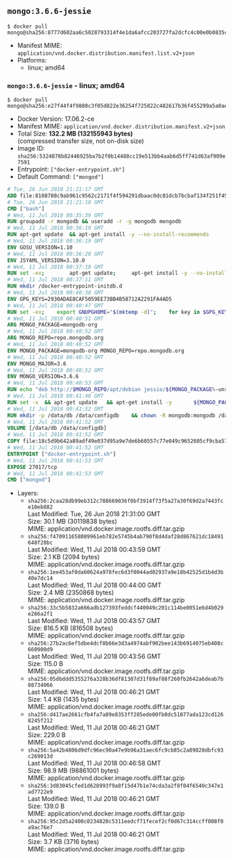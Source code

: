 ## `mongo:3.6.6-jessie`

```console
$ docker pull mongo@sha256:8777d602aa6c5028793314f4e1da6afcc203727fa2dcfc4c00e0b0835c6bf1fd
```

-	Manifest MIME: `application/vnd.docker.distribution.manifest.list.v2+json`
-	Platforms:
	-	linux; amd64

### `mongo:3.6.6-jessie` - linux; amd64

```console
$ docker pull mongo@sha256:e27f44f4f9880c3f05d822e36254f725822c482617b36f455299a5a0ae21d0a9
```

-	Docker Version: 17.06.2-ce
-	Manifest MIME: `application/vnd.docker.distribution.manifest.v2+json`
-	Total Size: **132.2 MB (132155943 bytes)**  
	(compressed transfer size, not on-disk size)
-	Image ID: `sha256:5324878b82446925ba7b2f0b14488cc19e513bb4aab6d5ff741d63af909e7591`
-	Entrypoint: `["docker-entrypoint.sh"]`
-	Default Command: `["mongod"]`

```dockerfile
# Tue, 26 Jun 2018 21:21:17 GMT
ADD file:8108708c9ab961c9562c2171f4f594291dbaac0dc81dcb7bcbaf134f251f459e in / 
# Tue, 26 Jun 2018 21:21:18 GMT
CMD ["bash"]
# Wed, 11 Jul 2018 00:35:39 GMT
RUN groupadd -r mongodb && useradd -r -g mongodb mongodb
# Wed, 11 Jul 2018 00:36:19 GMT
RUN apt-get update 	&& apt-get install -y --no-install-recommends 		ca-certificates 		jq 		numactl 	&& rm -rf /var/lib/apt/lists/*
# Wed, 11 Jul 2018 00:36:19 GMT
ENV GOSU_VERSION=1.10
# Wed, 11 Jul 2018 00:36:20 GMT
ENV JSYAML_VERSION=3.10.0
# Wed, 11 Jul 2018 00:37:10 GMT
RUN set -ex; 		apt-get update; 	apt-get install -y --no-install-recommends 		wget 	; 	rm -rf /var/lib/apt/lists/*; 		dpkgArch="$(dpkg --print-architecture | awk -F- '{ print $NF }')"; 	wget -O /usr/local/bin/gosu "https://github.com/tianon/gosu/releases/download/$GOSU_VERSION/gosu-$dpkgArch"; 	wget -O /usr/local/bin/gosu.asc "https://github.com/tianon/gosu/releases/download/$GOSU_VERSION/gosu-$dpkgArch.asc"; 	export GNUPGHOME="$(mktemp -d)"; 	gpg --keyserver ha.pool.sks-keyservers.net --recv-keys B42F6819007F00F88E364FD4036A9C25BF357DD4; 	gpg --batch --verify /usr/local/bin/gosu.asc /usr/local/bin/gosu; 	rm -r "$GNUPGHOME" /usr/local/bin/gosu.asc; 	chmod +x /usr/local/bin/gosu; 	gosu nobody true; 		wget -O /js-yaml.js "https://github.com/nodeca/js-yaml/raw/${JSYAML_VERSION}/dist/js-yaml.js"; 		apt-get purge -y --auto-remove wget
# Wed, 11 Jul 2018 00:37:11 GMT
RUN mkdir /docker-entrypoint-initdb.d
# Wed, 11 Jul 2018 00:40:38 GMT
ENV GPG_KEYS=2930ADAE8CAF5059EE73BB4B58712A2291FA4AD5
# Wed, 11 Jul 2018 00:40:47 GMT
RUN set -ex; 	export GNUPGHOME="$(mktemp -d)"; 	for key in $GPG_KEYS; do 		gpg --keyserver ha.pool.sks-keyservers.net --recv-keys "$key"; 	done; 	gpg --export $GPG_KEYS > /etc/apt/trusted.gpg.d/mongodb.gpg; 	rm -r "$GNUPGHOME"; 	apt-key list
# Wed, 11 Jul 2018 00:40:51 GMT
ARG MONGO_PACKAGE=mongodb-org
# Wed, 11 Jul 2018 00:40:52 GMT
ARG MONGO_REPO=repo.mongodb.org
# Wed, 11 Jul 2018 00:40:52 GMT
ENV MONGO_PACKAGE=mongodb-org MONGO_REPO=repo.mongodb.org
# Wed, 11 Jul 2018 00:40:52 GMT
ENV MONGO_MAJOR=3.6
# Wed, 11 Jul 2018 00:40:52 GMT
ENV MONGO_VERSION=3.6.6
# Wed, 11 Jul 2018 00:40:53 GMT
RUN echo "deb http://$MONGO_REPO/apt/debian jessie/${MONGO_PACKAGE%-unstable}/$MONGO_MAJOR main" | tee "/etc/apt/sources.list.d/${MONGO_PACKAGE%-unstable}.list"
# Wed, 11 Jul 2018 00:41:46 GMT
RUN set -x 	&& apt-get update 	&& apt-get install -y 		${MONGO_PACKAGE}=$MONGO_VERSION 		${MONGO_PACKAGE}-server=$MONGO_VERSION 		${MONGO_PACKAGE}-shell=$MONGO_VERSION 		${MONGO_PACKAGE}-mongos=$MONGO_VERSION 		${MONGO_PACKAGE}-tools=$MONGO_VERSION 	&& rm -rf /var/lib/apt/lists/* 	&& rm -rf /var/lib/mongodb 	&& mv /etc/mongod.conf /etc/mongod.conf.orig
# Wed, 11 Jul 2018 00:41:52 GMT
RUN mkdir -p /data/db /data/configdb 	&& chown -R mongodb:mongodb /data/db /data/configdb
# Wed, 11 Jul 2018 00:41:52 GMT
VOLUME [/data/db /data/configdb]
# Wed, 11 Jul 2018 00:41:52 GMT
COPY file:18c5d9b642a89adf49e037d95a9e7de6b60557c77e049c9652605cf9cba57df9 in /usr/local/bin/ 
# Wed, 11 Jul 2018 00:41:52 GMT
ENTRYPOINT ["docker-entrypoint.sh"]
# Wed, 11 Jul 2018 00:41:53 GMT
EXPOSE 27017/tcp
# Wed, 11 Jul 2018 00:41:53 GMT
CMD ["mongod"]
```

-	Layers:
	-	`sha256:2caa28db99eb312c788669036f0bf3914f73f5a27a30f69d2a7443fce10eb882`  
		Last Modified: Tue, 26 Jun 2018 21:31:00 GMT  
		Size: 30.1 MB (30119838 bytes)  
		MIME: application/vnd.docker.image.rootfs.diff.tar.gzip
	-	`sha256:f470911658089961eb782e5745b4ab790f8d4daf28d867621dc18491648f20bc`  
		Last Modified: Wed, 11 Jul 2018 00:43:59 GMT  
		Size: 2.1 KB (2094 bytes)  
		MIME: application/vnd.docker.image.rootfs.diff.tar.gzip
	-	`sha256:1ee453af0da60624a978fec6d3f0044ad02937a9e18b42525d1b4d3b40e7dc14`  
		Last Modified: Wed, 11 Jul 2018 00:44:00 GMT  
		Size: 2.4 MB (2350868 bytes)  
		MIME: application/vnd.docker.image.rootfs.diff.tar.gzip
	-	`sha256:33c5b5832a666adb127393feddcf440049c201c114be0051e6d4b029e266a2f1`  
		Last Modified: Wed, 11 Jul 2018 00:43:57 GMT  
		Size: 816.5 KB (816508 bytes)  
		MIME: application/vnd.docker.image.rootfs.diff.tar.gzip
	-	`sha256:27b2ac6ef5dbe4dcf8b66e3d3a4974abf902bee143b6914075eb408c660900d9`  
		Last Modified: Wed, 11 Jul 2018 00:43:56 GMT  
		Size: 115.0 B  
		MIME: application/vnd.docker.image.rootfs.diff.tar.gzip
	-	`sha256:05dbddd5355276a328b36df81307d31f89af88f260fb2642a6deab7b08734066`  
		Last Modified: Wed, 11 Jul 2018 00:46:21 GMT  
		Size: 1.4 KB (1435 bytes)  
		MIME: application/vnd.docker.image.rootfs.diff.tar.gzip
	-	`sha256:d417ae2661cfb4fa7a89e8353ff285ede00fb0dc51077ada123cd1268245f212`  
		Last Modified: Wed, 11 Jul 2018 00:46:21 GMT  
		Size: 229.0 B  
		MIME: application/vnd.docker.image.rootfs.diff.tar.gzip
	-	`sha256:5a42b4806d9dfc96ec90a47e9b96a31aec6fc9cb85c2a89828dbfc93c269013d`  
		Last Modified: Wed, 11 Jul 2018 00:46:58 GMT  
		Size: 98.9 MB (98861001 bytes)  
		MIME: application/vnd.docker.image.rootfs.diff.tar.gzip
	-	`sha256:3d03045cfed1d628993f9a8f15d47b1e74cda3a2f8f04f6540c347e1ad7722e9`  
		Last Modified: Wed, 11 Jul 2018 00:46:21 GMT  
		Size: 139.0 B  
		MIME: application/vnd.docker.image.rootfs.diff.tar.gzip
	-	`sha256:95c2d5a2400c0234820c5311eedcf71fecef2cf0d67c314ccff008f0a9ac76e7`  
		Last Modified: Wed, 11 Jul 2018 00:46:21 GMT  
		Size: 3.7 KB (3716 bytes)  
		MIME: application/vnd.docker.image.rootfs.diff.tar.gzip
